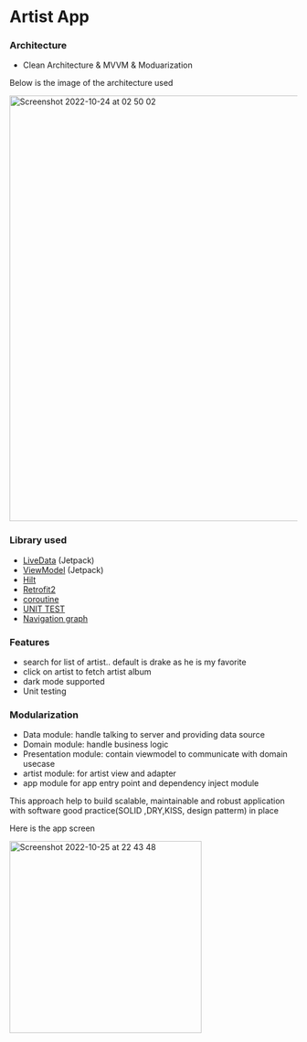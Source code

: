 # Artist App



### Architecture
* Clean Architecture & MVVM & Moduarization

Below is the image of the architecture used

<img width="745" alt="Screenshot 2022-10-24 at 02 50 02" src="https://user-images.githubusercontent.com/26343440/197883565-e35a36da-811d-4891-a2e7-d5a0fcbe80db.png">




### Library used
* [LiveData](https://developer.android.com/topic/libraries/architecture/livedata) (Jetpack)
* [ViewModel](https://developer.android.com/topic/libraries/architecture/viewmodel) (Jetpack)
* [Hilt](https://developer.android.com/training/dependency-injection/hilt-android)
* [Retrofit2](https://square.github.io/retrofit/)
* [coroutine](https://developer.android.com/kotlin/coroutines)
* [UNIT TEST](https://developer.android.com/training/testing/unit-testing)
* [Navigation graph](https://developer.android.com/guide/navigation/navigation-getting-started)


### Features
- search for list of artist.. default is drake as he is my favorite
- click on artist to fetch artist album
- dark mode supported
- Unit testing



### Modularization
- Data module: handle talking to server and providing data source
- Domain module: handle business logic
- Presentation module: contain viewmodel to communicate with domain usecase
- artist module: for artist view and adapter
- app module for app entry point and dependency inject module

This approach help to build scalable, maintainable and robust application with software good practice(SOLID ,DRY,KISS, design patterm) in place


Here is the app screen

<img width="336" alt="Screenshot 2022-10-25 at 22 43 48" src="https://user-images.githubusercontent.com/26343440/197887992-51323194-0dcb-48e6-ae93-e570633aa807.png">


